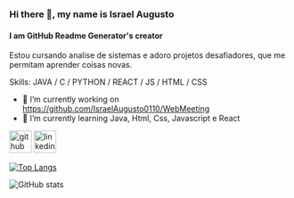 ### Hi there 👋, my name is Israel Augusto
#### I am GitHub Readme Generator's creator
Estou cursando analise de sistemas e adoro projetos desafiadores, que me permitam aprender coisas novas.

Skills: JAVA / C / PYTHON / REACT / JS / HTML / CSS

- 🔭 I’m currently working on https://github.com/IsraelAugusto0110/WebMeeting 
- 🌱 I’m currently learning Java, Html, Css, Javascript e React  


[<img src='https://cdn.jsdelivr.net/npm/simple-icons@3.0.1/icons/github.svg' alt='github' height='40'>](https://github.com/IsraelAugusto0110)  [<img src='https://cdn.jsdelivr.net/npm/simple-icons@3.0.1/icons/linkedin.svg' alt='linkedin' height='40'>](https://www.linkedin.com/in/israel-augusto-santos-4651b7197/)  

[![Top Langs](https://github-readme-stats.vercel.app/api/top-langs/?username=IsraelAugusto0110)](https://github.com/anuraghazra/github-readme-stats)

![GitHub stats](https://github-readme-stats.vercel.app/api?username=IsraelAugusto0110&show_icons=true)  

